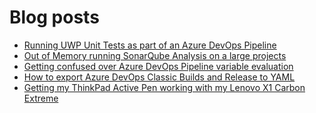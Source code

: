# Blog posts
<!-- BLOG-POST-LIST:START -->
- [Running UWP Unit Tests as part of an Azure DevOps Pipeline](https://blogs.blackmarble.co.uk/rfennell/2020/12/08/running-uwp-unit-tests-as-part-of-an-azure-devops-pipeline/)
- [Out of Memory running SonarQube Analysis on a large projects](https://blogs.blackmarble.co.uk/rfennell/2020/12/01/out-of-memory-running-sonarqube-analysis-on-a-large-projects/)
- [Getting confused over Azure DevOps Pipeline variable evaluation](https://blogs.blackmarble.co.uk/rfennell/2020/11/27/getting-confused-over-azure-devops-pipeline-variable-evaluation/)
- [How to export Azure DevOps Classic Builds and Release to YAML](https://blogs.blackmarble.co.uk/rfennell/2020/11/13/how-to-export-azure-devops-classic-builds-and-release-to-yaml/)
- [Getting my ThinkPad Active Pen working with my Lenovo X1 Carbon Extreme](https://blogs.blackmarble.co.uk/rfennell/2020/11/06/getting-my-thinkpad-active-pen-working-with-my-lenovo-x1-carbon-extreme/)
<!-- BLOG-POST-LIST:END -->


<!--
**rfennell/rfennell** is a ✨ _special_ ✨ repository because its `README.md` (this file) appears on your GitHub profile.

Here are some ideas to get you started:

- 🔭 I’m currently working on ...
- 🌱 I’m currently learning ...
- 👯 I’m looking to collaborate on ...
- 🤔 I’m looking for help with ...
- 💬 Ask me about ...
- 📫 How to reach me: ...
- 😄 Pronouns: ...
- ⚡ Fun fact: ...
-->

